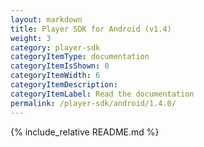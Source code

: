 ```yaml
---
layout: markdown
title: Player SDK for Android (v1.4)
weight: 3
category: player-sdk
categoryItemType: documentation
categoryItemIsShown: 0
categoryItemWidth: 6
categoryItemDescription:
categoryItemLabel: Read the documentation
permalink: /player-sdk/android/1.4.0/
---
```

{% include_relative README.md  %}
